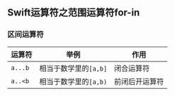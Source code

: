 ## Swift运算符之范围运算符for-in

### 区间运算符

| 运算符 |举例 | 作用 |
| --- | --- | --- |
| `a...b` | 相当于数学里的`[a,b]` | 闭合运算符 |
| `a..<b` | 相当于数学里的`[a,b)` | 前闭后开运算符 |






















